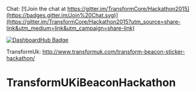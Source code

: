 Chat: [![Join the chat at https://gitter.im/TransformCore/Hackathon2015](https://badges.gitter.im/Join%20Chat.svg)](https://gitter.im/TransformCore/Hackathon2015?utm_source=share-link&utm_medium=link&utm_campaign=share-link)

[![DashboardHub Badge](http://dashboardhub.io/badge/553b1101a72bd2.35480555 "DashboardHub Badge")](http://dashboardhub.io/d/553b1101a72bd2.35480555)

TransformUk: http://www.transformuk.com/transform-beacon-sticker-hackathon/

# TransformUKiBeaconHackathon
